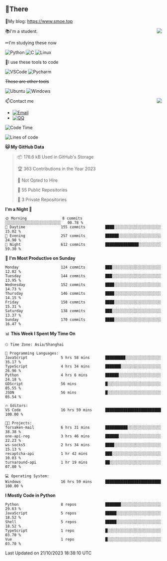 
## 👏There

📰My blog: https://www.smoe.top

<img align="right" src="https://github-readme-stats.vercel.app/api/top-langs/?username=AkashiCoin"/>


📚I'm a student.

✏I'm studying these now

![Python](https://img.shields.io/badge/-Python-blue?style=flat-square&logo=Python&logoColor=fff)
![C](https://img.shields.io/badge/-C-585858?style=flat-square&logo=C&logoColor=fff)
![Linux](https://img.shields.io/badge/-Linux-black?style=flat-square&logo=Linux&logoColor=fff)

🔨I use these tools to code

![VSCode](https://img.shields.io/badge/-VSCode-blue?style=flat-square&logo=visualstudiocode&logoColor=fff)
![Pycharm](https://img.shields.io/badge/-Pycharm-green?style=flat-square&logo=pycharm&logoColor=fff)

 ~~These are other tools~~

![Ubuntu](https://img.shields.io/badge/-Ubuntu-orange?style=flat-square&logo=Ubuntu&logoColor=fff)
![Windows](https://img.shields.io/badge/-Windows-blue?style=flat-square&logo=Windows&logoColor=fff)

<img align="right" src="https://github-readme-stats.vercel.app/api?username=AkashiCoin" />


📫Contact me

* [![Email](https://img.shields.io/badge/Email-l1040186796@gmail.com-1?style=social&logoColor=fff)](mailto:l1040186796@gmail.com)
* [![QQ](https://img.shields.io/badge/QQ-1040186796-1?style=social&logoColor=fff)](tencent://AddContact/?fromId=45&fromSubId=1&subcmd=all&uin=1040186796&website=www.oicqzone.com)

<!--START_SECTION:waka-->
![Code Time](http://img.shields.io/badge/Code%20Time-947%20hrs%2028%20mins-blue)

![Lines of code](https://img.shields.io/badge/From%20Hello%20World%20I%27ve%20Written-442.5%20thousand%20lines%20of%20code-blue)

**🐱 My GitHub Data** 

> 📦 176.6 kB Used in GitHub's Storage 
 > 
> 🏆 363 Contributions in the Year 2023
 > 
> 🚫 Not Opted to Hire
 > 
> 📜 55 Public Repositories 
 > 
> 🔑 3 Private Repositories 
 > 
**I'm a Night 🦉** 

```text
🌞 Morning                8 commits           ░░░░░░░░░░░░░░░░░░░░░░░░░   00.78 % 
🌆 Daytime                155 commits         ████░░░░░░░░░░░░░░░░░░░░░   15.02 % 
🌃 Evening                257 commits         ██████░░░░░░░░░░░░░░░░░░░   24.90 % 
🌙 Night                  612 commits         ███████████████░░░░░░░░░░   59.30 % 
```
📅 **I'm Most Productive on Sunday** 

```text
Monday                   124 commits         ███░░░░░░░░░░░░░░░░░░░░░░   12.02 % 
Tuesday                  144 commits         ███░░░░░░░░░░░░░░░░░░░░░░   13.95 % 
Wednesday                152 commits         ████░░░░░░░░░░░░░░░░░░░░░   14.73 % 
Thursday                 146 commits         ████░░░░░░░░░░░░░░░░░░░░░   14.15 % 
Friday                   158 commits         ████░░░░░░░░░░░░░░░░░░░░░   15.31 % 
Saturday                 138 commits         ███░░░░░░░░░░░░░░░░░░░░░░   13.37 % 
Sunday                   170 commits         ████░░░░░░░░░░░░░░░░░░░░░   16.47 % 
```


📊 **This Week I Spent My Time On** 

```text
🕑︎ Time Zone: Asia/Shanghai

💬 Programming Languages: 
JavaScript               5 hrs 58 mins       █████████░░░░░░░░░░░░░░░░   35.17 % 
TypeScript               4 hrs 34 mins       ███████░░░░░░░░░░░░░░░░░░   26.96 % 
Python                   4 hrs 6 mins        ██████░░░░░░░░░░░░░░░░░░░   24.18 % 
GDScript                 56 mins             █░░░░░░░░░░░░░░░░░░░░░░░░   05.55 % 
JSON                     56 mins             █░░░░░░░░░░░░░░░░░░░░░░░░   05.54 % 

🔥 Editors: 
VS Code                  16 hrs 59 mins      █████████████████████████   100.00 % 

🐱‍💻 Projects: 
forsaken-mail            6 hrs 31 mins       ██████████░░░░░░░░░░░░░░░   38.38 % 
one-api-reg              3 hrs 46 mins       ██████░░░░░░░░░░░░░░░░░░░   22.23 % 
ws-socks5                2 hrs 34 mins       ████░░░░░░░░░░░░░░░░░░░░░   15.13 % 
recaptcha-api            1 hr 42 mins        ███░░░░░░░░░░░░░░░░░░░░░░   10.03 % 
turnaround-api           1 hr 19 mins        ██░░░░░░░░░░░░░░░░░░░░░░░   07.80 % 

💻 Operating System: 
Windows                  16 hrs 59 mins      █████████████████████████   100.00 % 
```

**I Mostly Code in Python** 

```text
Python                   8 repos             ███████░░░░░░░░░░░░░░░░░░   29.63 % 
JavaScript               5 repos             █████░░░░░░░░░░░░░░░░░░░░   18.52 % 
Shell                    5 repos             █████░░░░░░░░░░░░░░░░░░░░   18.52 % 
TypeScript               1 repo              █░░░░░░░░░░░░░░░░░░░░░░░░   03.70 % 
Vue                      1 repo              █░░░░░░░░░░░░░░░░░░░░░░░░   03.70 % 
```




 Last Updated on 21/10/2023 18:38:10 UTC
<!--END_SECTION:waka-->
